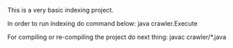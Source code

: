 This is a very basic indexing project.

In order to run indexing do command below:
java crawler.Execute

For compiling or re-compiling the project do next thing:
javac crawler/*.java
